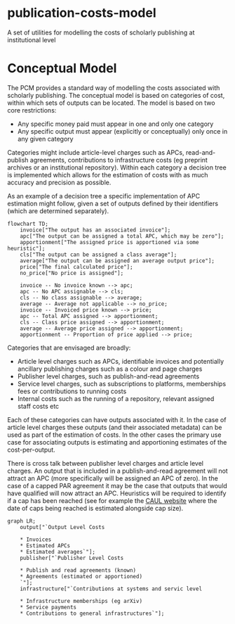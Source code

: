 # publication-costs-model
A set of utilities for modelling the costs of scholarly publishing at institutional level

# Conceptual Model

The PCM provides a standard way of modelling the costs associated with scholarly publishing. 
The conceptual model is based on categories of cost, within which sets of outputs can be located.
The model is based on two core restrictions:

* Any specific money paid must appear in one and only one category
* Any specific output must appear (explicitly or conceptually) only once in any given category

Categories might include article-level charges such as APCs, read-and-publish agreements, contributions to
infrastructure costs (eg preprint archives or an institutional repository). Within each category a decision
tree is implemented which allows for the estimation of costs with as much accuracy and precision as possible.

As an example of a decision tree a specific implementation of APC estimation might follow, given a set of
outputs defined by their identifiers (which are determined separately).

```mermaid
flowchart TD;
    invoice["The output has an associated invoice"];
    apc["The output can be assigned a total APC, which may be zero"];
    apportionment["The assigned price is apportioned via some heuristic"];
    cls["The output can be assigned a class average"];
    average["The output can be assigned an average output price"];
    price["The final calculated price"];
    no_price["No price is assigned"];
    
    invoice -- No invoice known --> apc;
    apc -- No APC assignable --> cls;
    cls -- No class assignable --> average;
    average -- Average not applicable --> no_price;
    invoice -- Invoiced price known --> price;
    apc -- Total APC assigned --> apportionment;
    cls -- Class price assigned --> apportionment;
    average -- Average price assigned --> apportionment;
    apportionment -- Proportion of price applied --> price;
```

Categories that are envisaged are broadly:

* Article level charges such as APCs, identifiable invoices and potentially ancillary publishing charges such as a colour and page charges
* Publisher level charges, such as publish-and-read agreements
* Service level charges, such as subscriptions to platforms, memberships fees or contributions to running costs
* Internal costs such as the running of a repository, relevant assigned staff costs etc

Each of these categories can have outputs associated with it. In the case of article level charges 
these outputs (and their associated metadata) can be used as part of the estimation of costs. In the
other cases the primary use case for associating outputs is estimating and apportioning estimates of
the cost-per-output. 

There is cross talk between publisher level charges and article level charges. An output that is included
in a publish-and-read agreement will not attract an APC (more specifically will be assigned an APC of 
zero). In the case of a capped PAR agreement it may be the case that outputs that would have qualified
will now attract an APC. Heuristics will be required to identify if a cap has been reached (see for 
example the [CAUL website](https://caul.libguides.com/read-and-publish/springer-nature) where the date 
of caps being reached is estimated alongside cap size).

```mermaid
graph LR;
    output["`Output Level Costs
    
    * Invoices
    * Estimated APCs
    * Estimated averages`"];
    publisher["`Publisher Level Costs
    
    * Publish and read agreements (known)
    * Agreements (estimated or apportioned)
    `"];
    infrastructure["`Contributions at systems and servic level
    
    * Infrastructure memberships (eg arXiv)
    * Service payments
    * Contributions to general infrastructures`"];
    
```